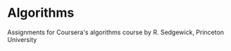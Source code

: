 Algorithms
==========

Assignments for Coursera's algorithms course by  R. Sedgewick, Princeton University
